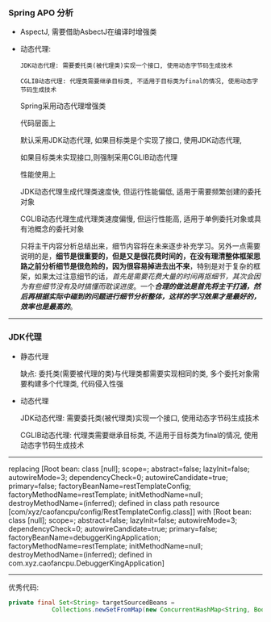 ### Spring APO 分析

- AspectJ, 需要借助AsbectJ在编译时增强类

- 动态代理:

      JDK动态代理: 需要委托类(被代理类)实现一个接口, 使用动态字节码生成技术

      CGLIB动态代理: 代理类需要继承目标类, 不适用于目标类为final的情况, 使用动态字节码生成技术

  Spring采用动态代理增强类

  代码层面上

    默认采用JDK动态代理, 如果目标类是个实现了接口, 使用JDK动态代理, 

    如果目标类未实现接口,则强制采用CGLIB动态代理

   性能使用上

    JDK动态代理生成代理类速度快, 但运行性能偏低, 适用于需要频繁创建的委托对象

    CGLIB动态代理生成代理类速度偏慢, 但运行性能高, 适用于单例委托对象或具有池概念的委托对象



  只将主干内容分析总结出来，细节内容将在未来逐步补充学习。另外一点需要说明的是，**细节是很重要的，但是又是很花费时间的，在没有理清整体框架思路之前分析细节是很危险的，因为很容易掉进去出不来**，特别是对于复杂的框架，如果太过注意细节的话，*首先是需要花费大量的时间再抠细节，其次会因为有些细节没有及时搞懂而耽误进度*。一个***合理的做法是首先将主干打通，然后再根据实际中碰到的问题进行细节分析整体，这样的学习效果才是最好的，效率也是最高的***。



---





### JDK代理

- 静态代理

  缺点: 委托类(需要被代理的类)与代理类都需要实现相同的类, 多个委托对象需要构建多个代理类, 代码侵入性强

- 动态代理

  JDK动态代理: 需要委托类(被代理类)实现一个接口, 使用动态字节码生成技术

  CGLIB动态代理: 代理类需要继承目标类, 不适用于目标类为final的情况, 使用动态字节码生成技术

  





---

replacing [Root bean: class [null]; scope=; abstract=false; lazyInit=false; autowireMode=3; dependencyCheck=0; autowireCandidate=true; primary=false; factoryBeanName=restTemplateConfig; factoryMethodName=restTemplate; initMethodName=null; destroyMethodName=(inferred); defined in class path resource [com/xyz/caofancpu/config/RestTemplateConfig.class]] with [Root bean: class [null]; scope=; abstract=false; lazyInit=false; autowireMode=3; dependencyCheck=0; autowireCandidate=true; primary=false; factoryBeanName=debuggerKingApplication; factoryMethodName=restTemplate; initMethodName=null; destroyMethodName=(inferred); defined in com.xyz.caofancpu.DebuggerKingApplication]







---

优秀代码:

```java
private final Set<String> targetSourcedBeans =
			Collections.newSetFromMap(new ConcurrentHashMap<String, Boolean>(16));
```




